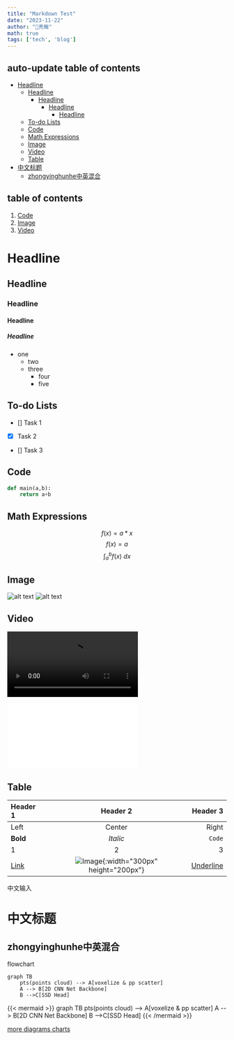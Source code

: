 ```yaml
---
title: "Markdown Test"
date: "2023-11-22"
author: "🤽秃鲅"
math: true
tags: ['tech', 'blog']
---
```



## auto-update table of contents
- [Headline](#headline)
  - [Headline](#headline-1)
    - [Headline](#headline-2)
      - [Headline](#headline-3)
        - [Headline](#headline-4)
  - [To-do Lists](#to-do-lists)
  - [Code](#code)
  - [Math Expressions](#math-expressions)
  - [Image](#image)
  - [Video](#video)
  - [Table](#table)
- [中文标题](#中文标题)
  - [zhongyinghunhe中英混合](#zhongyinghunhe中英混合)


## table of contents
1. [Code](#code)
2. [Image](#image)
3. [Video](#video)

# Headline
## Headline
### Headline
#### Headline
##### Headline

- one
  - two
  - three
    - four
    - five
## To-do Lists
- [] Task 1
- [x] Task 2
- [] Task 3

## Code
```python
def main(a,b):
    return a+b
```
## Math Expressions
$$
 f(x) = a *x
$$
$$ f(x) = a $$
$$\int_{a}^{b} f(x)\ dx$$

## Image
![alt text](/images/cover/R-C.jpg)
![alt text](/images/cover/R-C.jpg)


## Video
![](https://example.com/video.mp4)
<iframe src="//player.bilibili.com/player.html?aid=VIDEO_AID&bvid=VIDEO_BVID&page=PAGE&high_quality=1" scrolling="no" border="0" frameborder="no" framespacing="0" allowfullscreen="true"> </iframe>

## Table
| Header 1 | Header 2 | Header 3 |
|:---------|:--------:|---------:|
| Left     | Center   | Right    |
| **Bold** | *Italic* | `Code`   |
| 1        | 2        | 3        |
| [Link](https://example.com) | ![Image](/images/cover/R-C.jpg){:width="300px" height="200px"} | <u>Underline</u> |

中文输入

# 中文标题
## zhongyinghunhe中英混合

flowchart
```mermaid
graph TB
    pts(points cloud) --> A[voxelize & pp scatter]
    A --> B[2D CNN Net Backbone]
    B -->C[SSD Head]
```
{{< mermaid >}}
graph TB
    pts(points cloud) --> A[voxelize & pp scatter]
    A --> B[2D CNN Net Backbone]
    B -->C[SSD Head]
{{< /mermaid >}}


[more diagrams charts](https://gohugo.io/content-management/diagrams/#graphics)

